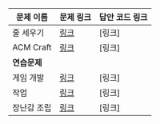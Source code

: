 |문제 이름|문제 링크|답안 코드 링크|
|---|---|---|
|줄 세우기|[링크](http://boj.kr/2252)|[링크]|
|ACM Craft|[링크](http://boj.kr/1005)|[링크]|
|**연습문제**|||
|게임 개발|[링크](http://boj.kr/1516)|[링크]|
|작업|[링크](http://boj.kr/2056)|[링크]|
|장난감 조립|[링크](http://boj.kr/2637)|[링크]|